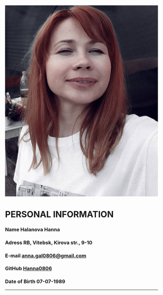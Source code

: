 ![Photo](photo.jpg)
# PERSONAL INFORMATION 
### Name **Halanova Hanna**
### Adress **RB, Vitebsk, Kirova str., 9-10**
### E-mail **anna.gal0806@gmail.com**
### GitHub **[Hanna0806](https://github.com/Hanna0806)**
### Date of Birth **07-07-1989**
---
